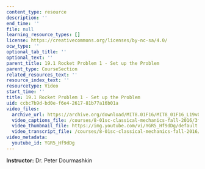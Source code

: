 ```yaml
---
content_type: resource
description: ''
end_time: ''
file: null
learning_resource_types: []
license: https://creativecommons.org/licenses/by-nc-sa/4.0/
ocw_type: ''
optional_tab_title: ''
optional_text: ''
parent_title: 19.1 Rocket Problem 1 - Set up the Problem
parent_type: CourseSection
related_resources_text: ''
resource_index_text: ''
resourcetype: Video
start_time: ''
title: 19.1 Rocket Problem 1 - Set up the Problem
uid: ccbc7b9d-bd0e-f6e4-2617-81b77a16b01a
video_files:
  archive_url: https://archive.org/download/MIT8.01F16/MIT8_01F16_L19v01_360p.mp4
  video_captions_file: /courses/8-01sc-classical-mechanics-fall-2016/3f36852ba32256659877ebe3268f1dd8_YGR5_Hf9dDg.vtt
  video_thumbnail_file: https://img.youtube.com/vi/YGR5_Hf9dDg/default.jpg
  video_transcript_file: /courses/8-01sc-classical-mechanics-fall-2016/abac466114c2d9f30e690369882264fa_YGR5_Hf9dDg.pdf
video_metadata:
  youtube_id: YGR5_Hf9dDg
---
```


**Instructor:** Dr. Peter Dourmashkin

